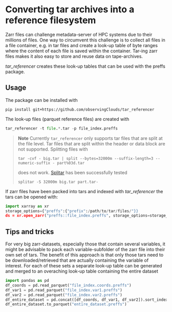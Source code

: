 # Converting tar archives into a reference filesystem

Zarr files can challenge metadata-server of HPC systems due to their millions of files.
One way to circumvent this challenge is to collect all files in a file container, e.g. in tar files
and create a look-up table of byte ranges where the content of each file is saved within
the container. Tar-ing zarr files makes it also easy to store and reuse data on tape-archives.

*tar_referencer* creates these look-up tables that can be used with the preffs package.

## Usage

The package can be installed with
```
pip install git+https://github.com/observingClouds/tar_referencer
```

The look-up files (parquet reference files) are created with

```python
tar_referencer -t file.*.tar -p file_index.preffs
```

> **Note**
> Currently `tar_referencer` only supports tar files that are split at the file level.
> Tar files that are split within the header or data block are not supported.
> Splitting files with
> ```
> tar -cvf - big.tar | split --bytes=32000m --suffix-length=3 --numeric-suffix - part%03d.tar
> ```
> does not work.
> [Splitar](https://github.com/monoid/splitar) has been successfully tested
> ```
> splitar -S 32000m big.tar part.tar-
> ```

If zarr files have been packed into tars and indexed with *tar_referencer* the tars can be opened with:
```python
import xarray as xr
storage_options={"preffs":{"prefix":/path/to/tar/files/"}}
ds = xr.open_zarr("preffs::file_index.preffs", storage_options=storage_options)
```

## Tips and tricks

For very big zarr-datasets, especially those that contain several variables, it might be advisable to pack each variable-subfolder
of the zarr file into their own set of tars. The benefit of this approach is that only those tars need to be downloaded/retrieved that
are actually containing the variable of interest. For each of these sets a separate look-up table can be generated and merged to an overaching look-up
table containing the entire dataset

```python
import pandas as pd
df_coords = pd.read_parquet("file_index.coords.preffs")
df_var1 = pd.read_parquet("file_index.var1.preffs")
df_var2 = pd.read_parquet("file_index.var2.preffs")
df_entire_dataset = pd.concat([df_coords, df_var1, df_var2]).sort_index()
df_entire_dataset.to_parquet("entire_dataset.preffs")
```

